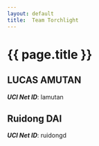 ```yaml
---
layout: default
title:  Team Torchlight
---
```


# {{ page.title }}


## LUCAS AMUTAN
***UCI Net ID***: lamutan

## Ruidong DAI
***UCI Net ID***: ruidongd
